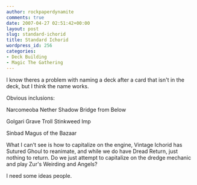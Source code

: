 ```yaml
---
author: rockpaperdynamite
comments: true
date: 2007-04-27 02:51:42+00:00
layout: post
slug: standard-ichorid
title: Standard Ichorid
wordpress_id: 256
categories:
- Deck Building
- Magic The Gathering
---
```


I know theres a problem with naming a deck after a card that isn't in the deck, but I think the name works.

Obvious inclusions:

Narcomeoba
Nether Shadow
Bridge from Below

Golgari Grave Troll
Stinkweed Imp

Sinbad
Magus of the Bazaar

What I can't see is how to capitalize on the engine, Vintage Ichorid has Sutured Ghoul to reanimate, and while we do have Dread Return, just nothing to return. Do we just attempt to capitalize on the dredge mechanic and play Zur's Weirding and Angels?

I need some ideas people.
